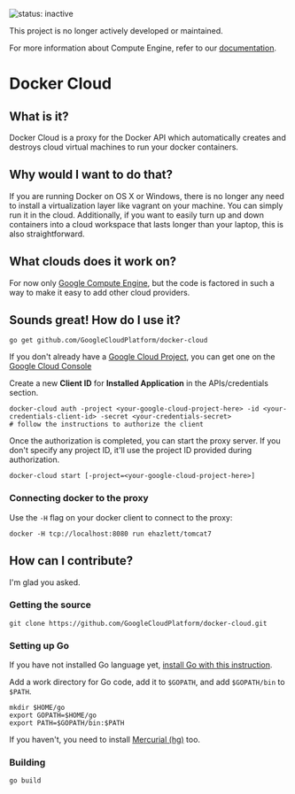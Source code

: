 ![status: inactive](https://img.shields.io/badge/status-inactive-red.svg)

This project is no longer actively developed or maintained.  

For more information about Compute Engine, refer to our [documentation](https://cloud.google.com/compute).

Docker Cloud
============

What is it?
------------
Docker Cloud is a proxy for the Docker API which automatically creates and destroys cloud virtual machines to run
your docker containers.

Why would I want to do that?
------------
If you are running Docker on OS X or Windows, there is no longer any need to install a virtualization layer like
vagrant on your machine.  You can simply run it in the cloud.  Additionally, if you want to easily turn up and
down containers into a cloud workspace that lasts longer than your laptop, this is also straightforward.

What clouds does it work on?
------------
For now only [Google Compute Engine](https://cloud.google.com/products/compute-engine), but the code
is factored in such a way to make it easy to add other cloud providers.

Sounds great!  How do I use it?
------------

```
go get github.com/GoogleCloudPlatform/docker-cloud
```

If you don't already have a [Google Cloud Project](http://cloud.google.com), you can get one on the [Google Cloud Console](http://cloud.google.com/console)

Create a new **Client ID** for **Installed Application** in the APIs/credentials section.

```
docker-cloud auth -project <your-google-cloud-project-here> -id <your-credentials-client-id> -secret <your-credentials-secret>
# follow the instructions to authorize the client
```

Once the authorization is completed, you can start the proxy server. If you don't specify any project ID, it'll use the project ID provided during authorization.

```
docker-cloud start [-project=<your-google-cloud-project-here>]
```

### Connecting docker to the proxy ###
Use the `-H` flag on your docker client to connect to the proxy:
```
docker -H tcp://localhost:8080 run ehazlett/tomcat7
```



How can I contribute?
------------
I'm glad you asked.
### Getting the source ###
```
git clone https://github.com/GoogleCloudPlatform/docker-cloud.git
```

### Setting up Go ###
If you have not installed Go language yet, [install Go with this instruction](http://golang.org/doc/install).

Add a work directory for Go code, add it to `$GOPATH`, and add `$GOPATH/bin` to `$PATH`.

```
mkdir $HOME/go
export GOPATH=$HOME/go
export PATH=$GOPATH/bin:$PATH
```

If you haven't, you need to install [Mercurial (hg)](http://mercurial.selenic.com/) too.

### Building ###

```
go build
```

